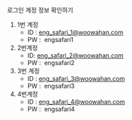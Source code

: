 로그인 계정 정보 확인하기
1. 1번 계정
	- ID : [eng_safari_1@woowahan.com](mailto:eng_safari_1@woowahan.com)
	- PW :  engsafari1
1. 2번계정
	- ID: [eng_safari_2@woowahan.com](mailto:eng_safari_2@woowahan.com)
	- PW :  engsafari2
1. 3번 계정
	- ID : [eng_safari_3@woowahan.com](mailto:eng_safari_3@woowahan.com)
	- PW :  engsafari3
1. 4번계정
	- ID : [eng_safari_4@woowahan.com](mailto:eng_safari_4@woowahan.com)
	- PW :  engsafari4